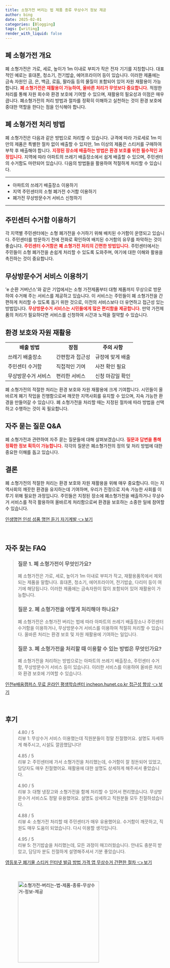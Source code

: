 ```yaml
---
title: 소형가전 버리는 법 제품 종류 무상수거 정보 제공
author: bing
date: 2025-02-01
categories: [Blogging]
tags: [writing]
render_with_liquid: false
---
```



<h2 id='폐 소형가전 개요'>폐 소형가전 개요</h2>

<p>폐 소형가전은 가로, 세로, 높이가 1m 이내로 부피가 작은 전자 기기를 지칭합니다. 대표적인 예로는 휴대폰, 청소기, 전기밥솥, 에어프라이어 등이 있습니다. 이러한 제품에는 금속 자원인 금, 은, 백금, 로듐, 팔라듐 등의 물질이 포함되어 있어 자원 재활용이 가능합니다. <b><span style="color: #ee2323;">폐 소형가전은 재활용이 가능하여, 올바른 처리가 무엇보다 중요합니다.</span></b> 적정한 처리를 통해 자원 회수와 환경 보호에 기여할 수 있으며, 재활용의 필요성과 이점은 매우 큽니다. 폐소형가전의 처리 방법과 절차를 정확히 이해하고 실천하는 것이 환경 보호에 중대한 역할을 한다는 점을 인식해야 합니다.</p>

<h2 id='폐 소형가전 처리 방법'>폐 소형가전 처리 방법</h2>

<p>폐 소형가전은 다음과 같은 방법으로 처리할 수 있습니다. 규격에 따라 가로세로 1m 미만의 제품은 특별한 절차 없이 배출할 수 있지만, 1m 이상의 제품은 스티커를 구매하여 부착 후 배출해야 합니다. <b><span style="color: #ee2323;">지정된 장소에 배출하는 방법은 환경 보호를 위한 필수적인 과정입니다.</span></b> 지역에 따라 아파트의 쓰레기 배출장소에서 쉽게 배출할 수 있으며, 주민센터의 수거함도 마련되어 있습니다. 다음의 방법들을 활용하여 적절하게 처리할 수 있습니다.</p>

<hr />

<ul>
    <li>아파트의 쓰레기 배출장소 이용하기</li>
    <li>지역 주민센터의 소형 폐가전 수거함 이용하기</li>
    <li>폐가전 무상방문수거 서비스 신청하기 </li>
</ul>

<hr />

<h2 id='주민센터 수거함 이용하기'>주민센터 수거함 이용하기</h2>

<p>각 지역별 주민센터에는 소형 폐가전을 수거하기 위해 배치된 수거함이 운영되고 있습니다. 주민센터를 방문하기 전에 전화로 확인하여 배치된 수거함의 유무를 파악하는 것이 좋습니다. <b><span style="color: #ee2323;">주민센터 수거함은 폐 소형가전 처리의 간편한 방법입니다.</span></b> 주민센터에서는 주민들이 소형 폐가전을 손쉽게 처리할 수 있도록 도와주며, 여기에 대한 이해와 활용을 촉진하는 것이 중요합니다.</p>

<h2 id='무상방문수거 서비스 이용하기'>무상방문수거 서비스 이용하기</h2>

<p>'e 순환 거버넌스'와 같은 기업에서는 소형 가전제품부터 대형 제품까지 무상으로 방문하여 수거해 주는 서비스를 제공하고 있습니다. 이 서비스는 주민들이 폐 소형가전을 간편하게 처리할 수 있도록 돕기 위한 것으로, 이전의 서비스보다 더 유연하고 접근성 있는 방법입니다. <b><span style="color: #ee2323;">무상방문수거 서비스는 시민들에게 많은 편리함을 제공합니다.</span></b> 만약 가전제품의 처리가 필요하다면 서비스를 신청하여 시간과 노력을 절약할 수 있습니다.</p>

<h2 id='환경 보호와 자원 재활용'>환경 보호와 자원 재활용</h2>

<table>
    <tr>
        <td style="text-align: center; height: 17px;"><b>배출 방법</b></td>
        <td style="text-align: center; height: 17px;"><b>장점</b></td>
        <td style="text-align: center; height: 17px;"><b>주의 사항</b></td>
    </tr>
    <tr>
        <td>쓰레기 배출장소</td>
        <td>간편함과 접근성</td>
        <td>규정에 맞게 배출</td>
    </tr>
    <tr>
        <td>주민센터 수거함</td>
        <td>직접적인 기여</td>
        <td>사전 확인 필요</td>
    </tr>
    <tr>
        <td>무상방문수거 서비스</td>
        <td>편리한 서비스</td>
        <td>신청 마감일 확인</td>
    </tr>
</table>

<p>폐 소형가전의 적절한 처리는 환경 보호와 자원 재활용에 크게 기여합니다. 시민들이 올바르게 폐기 작업을 진행함으로써 깨끗한 지역사회를 유지할 수 있으며, 지속 가능한 환경을 만들어갈 수 있습니다. 폐 소형가전을 처리할 때는 지정된 절차에 따라 방법을 선택하고 수행하는 것이 꼭 필요합니다.</p>

<h2 id='자주 묻는 질문 Q&A'>자주 묻는 질문 Q&A</h2>

<p>폐 소형가전과 관련하여 자주 묻는 질문들에 대해 살펴보겠습니다. <b><span style="color: #ee2323;">질문과 답변을 통해 정확한 정보 획득이 가능합니다.</span></b> 각각의 질문은 폐소형가전의 정의 및 처리 방법에 대한 중요한 이해를 돕고 있습니다.</p>

<h2 id='결론'>결론</h2>

<p>폐 소형가전의 적절한 처리는 환경 보호와 자원 재활용을 위해 매우 중요합니다. 이는 지역사회의 깨끗한 환경을 유지하는데 기여하며, 우리가 진정으로 지속 가능한 사회를 이루기 위해 필요한 과정입니다. 주민들은 지정된 장소에 폐소형가전을 배출하거나 무상수거 서비스를 적극 활용하여 올바르게 처리함으로써 환경을 보호하는 소중한 일에 참여할 수 있습니다.</p>


<p><a class="click-button" title="인생명언 인성 성품 명언 듣기 자기계발" href="https://24nara.github.io/posts/%EC%9D%B8%EC%83%9D%EB%AA%85%EC%96%B8-%EC%9D%B8%EC%84%B1-%EC%84%B1%ED%92%88-%EB%AA%85%EC%96%B8-%EB%93%A3%EA%B8%B0-%EC%9E%90%EA%B8%B0%EA%B3%84%EB%B0%9C/" rel="dofollow">인생명언 인성 성품 명언 듣기 자기계발 👈 보기</a></p><br>
<h2 id='자주_찾는_FAQ'>자주 찾는 FAQ</h2>
<div itemscope="" itemtype="https://schema.org/FAQPage"> 
<blockquote> 
<div itemscope="" itemprop="mainEntity" itemtype="https://schema.org/Question"> 
<h3 itemprop="name">질문 1. 폐 소형가전이 무엇인가요?</h3> 
<div itemscope="" itemprop="acceptedAnswer" itemtype="https://schema.org/Answer"> 
<span itemprop="text"> <p>폐 소형가전은 가로, 세로, 높이가 1m 이내로 부피가 작고, 재활용품목에서 제외되는 제품을 말합니다. 휴대폰, 청소기, 에어프라이어, 전기밥솥, 다리미 등이 여기에 해당됩니다. 이러한 제품에는 금속자원이 많이 포함되어 있어 재활용이 가능합니다.</p> </span> 
</div> 
</div> 

<div itemscope="" itemprop="mainEntity" itemtype="https://schema.org/Question"> 
<h3 itemprop="name">질문 2. 폐 소형가전을 어떻게 처리해야 하나요?</h3> 
<div itemscope="" itemprop="acceptedAnswer" itemtype="https://schema.org/Answer"> 
<span itemprop="text"> <p>폐 소형가전은 소형가전 버리는 법에 따라 아파트의 쓰레기 배출장소나 주민센터 수거함을 이용하거나, 무상방문수거 서비스를 이용하여 적절히 처리할 수 있습니다. 올바른 처리는 환경 보호 및 자원 재활용에 기여하는 일입니다.</p> </span> 
</div> 
</div> 

<div itemscope="" itemprop="mainEntity" itemtype="https://schema.org/Question"> 
<h3 itemprop="name">질문 3. 폐 소형가전을 처리할 때 이용할 수 있는 방법은 무엇인가요?</h3> 
<div itemscope="" itemprop="acceptedAnswer" itemtype="https://schema.org/Answer"> 
<span itemprop="text"> <p>폐 소형가전을 처리하는 방법으로는 아파트의 쓰레기 배출장소, 주민센터 수거함, 무상방문수거 서비스 등이 있습니다. 이러한 서비스를 이용하여 올바른 처리와 환경 보호에 기여할 수 있습니다.</p> </span> 
</div> 
</div> 
</blockquote> 
</div>
<p><a class="click-button" title="인천e배움캠퍼스 무료 온라인 평생학습센터 incheon.hunet.co.kr 접근성 향상" href="https://24nara.github.io/posts/%EC%9D%B8%EC%B2%9Ce%EB%B0%B0%EC%9B%80%EC%BA%A0%ED%8D%BC%EC%8A%A4-%EB%AC%B4%EB%A3%8C-%EC%98%A8%EB%9D%BC%EC%9D%B8-%ED%8F%89%EC%83%9D%ED%95%99%EC%8A%B5%EC%84%BC%ED%84%B0-incheon.hunet.co.kr-%EC%A0%91%EA%B7%BC%EC%84%B1-%ED%96%A5%EC%83%81/" rel="dofollow">인천e배움캠퍼스 무료 온라인 평생학습센터 incheon.hunet.co.kr 접근성 향상 👈 보기</a></p><br>
<h2 id='후기'>후기</h2>
<div itemscope itemtype="https://schema.org/Product">
  <blockquote>
  <div itemprop="review" itemscope itemtype="https://schema.org/Review">
      <div itemprop="reviewRating" itemscope itemtype="https://schema.org/Rating"> <span itemprop="ratingValue">4.80</span> / <span itemprop="bestRating">5</span> </div>
      <span itemprop="reviewBody">리뷰 1: 무상수거 서비스 이용했는데 직원분들이 정말 친절했어요. 설명도 자세하게 해주시고, 시설도 깔끔했답니다!</span>
  </div>
  <br>
  <div itemprop="review" itemscope itemtype="https://schema.org/Review">
      <div itemprop="reviewRating" itemscope itemtype="https://schema.org/Rating"> <span itemprop="ratingValue">4.85</span> / <span itemprop="bestRating">5</span> </div>
      <span itemprop="reviewBody">리뷰 2: 주민센터에 가서 소형가전을 처리했는데, 수거함이 잘 정돈되어 있었고, 담당자도 매우 친절했어요. 재활용에 대한 설명도 상세하게 해주셔서 좋았습니다.</span>
  </div>
  <br>
  <div itemprop="review" itemscope itemtype="https://schema.org/Review">
      <div itemprop="reviewRating" itemscope itemtype="https://schema.org/Rating"> <span itemprop="ratingValue">4.90</span> / <span itemprop="bestRating">5</span> </div>
      <span itemprop="reviewBody">리뷰 3: 대형 냉장고와 소형가전을 함께 처리할 수 있어서 편리했습니다. 무상방문수거 서비스도 정말 유용했어요. 설명도 상세하고 직원분들 모두 친절하셨습니다.</span>
  </div>
  <br>
  <div itemprop="review" itemscope itemtype="https://schema.org/Review">
      <div itemprop="reviewRating" itemscope itemtype="https://schema.org/Rating"> <span itemprop="ratingValue">4.88</span> / <span itemprop="bestRating">5</span> </div>
      <span itemprop="reviewBody">리뷰 4: 소형가전 처리할 때 주민센터가 매우 유용했어요. 수거함이 깨끗하고, 직원도 매우 도움이 되었습니다. 다시 이용할 생각입니다.</span>
  </div>
  <br>
  <div itemprop="review" itemscope itemtype="https://schema.org/Review">
      <div itemprop="reviewRating" itemscope itemtype="https://schema.org/Rating"> <span itemprop="ratingValue">4.95</span> / <span itemprop="bestRating">5</span> </div>
      <span itemprop="reviewBody">리뷰 5: 전기밥솥을 처리했는데, 모든 과정이 매끄러웠습니다. 안내도 충분히 받았고, 담당자 분도 친절하게 설명해주셔서 기분 좋았습니다.</span>
  </div>
  </blockquote>
</div>
<p><a class="click-button" title="영등포구 폐기물 스티커 인터넷 발급 방법 가격 앱 무상수거 간편한 절차" href="https://24nara.github.io/posts/%EC%98%81%EB%93%B1%ED%8F%AC%EA%B5%AC-%ED%8F%90%EA%B8%B0%EB%AC%BC-%EC%8A%A4%ED%8B%B0%EC%BB%A4-%EC%9D%B8%ED%84%B0%EB%84%B7-%EB%B0%9C%EA%B8%89-%EB%B0%A9%EB%B2%95-%EA%B0%80%EA%B2%A9-%EC%95%B1-%EB%AC%B4%EC%83%81%EC%88%98%EA%B1%B0-%EA%B0%84%ED%8E%B8%ED%95%9C-%EC%A0%88%EC%B0%A8/" rel="dofollow">영등포구 폐기물 스티커 인터넷 발급 방법 가격 앱 무상수거 간편한 절차 👈 보기</a></p><br>
<figure class="image"><img src="https://24nara.github.io/assets/img/thumbnail/소형가전-버리는-법-제품-종류-무상수거-정보-제공.webp" alt="소형가전-버리는-법-제품-종류-무상수거-정보-제공" width="256" height="256"></figure>